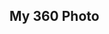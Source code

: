 ## My 360 Photo
<script src="//360.vizor.io/scripts/embed.js" data-vizorurl="//360.vizor.io/embed/v/drb" ></script>

<script src="//360.vizor.io/scripts/embed.js" data-vizorurl="//360.vizor.io/embed/v/drb" ></script>

<script src="//360.vizor.io/scripts/embed.js" data-vizorurl="//360.vizor.io/embed/v/drb" ></script>

